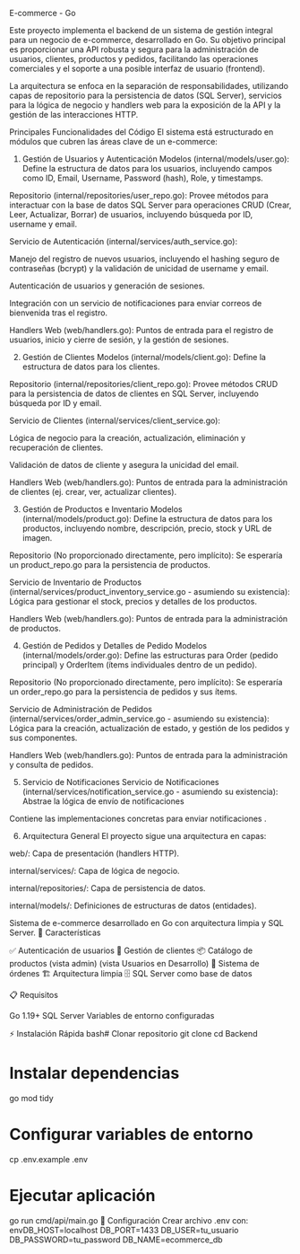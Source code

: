 E-commerce - Go

Este proyecto implementa el backend de un sistema de gestión integral para un negocio de e-commerce, desarrollado en Go. Su objetivo principal es proporcionar una API robusta y segura para la administración de usuarios, clientes, productos y pedidos, facilitando las operaciones comerciales y el soporte a una posible interfaz de usuario (frontend).

La arquitectura se enfoca en la separación de responsabilidades, utilizando capas de repositorio para la persistencia de datos (SQL Server), servicios para la lógica de negocio y handlers web para la exposición de la API y la gestión de las interacciones HTTP.

Principales Funcionalidades del Código
El sistema está estructurado en módulos que cubren las áreas clave de un e-commerce:

1. Gestión de Usuarios y Autenticación
Modelos (internal/models/user.go): Define la estructura de datos para los usuarios, incluyendo campos como ID, Email, Username, Password (hash), Role, y timestamps.

Repositorio (internal/repositories/user_repo.go): Provee métodos para interactuar con la base de datos SQL Server para operaciones CRUD (Crear, Leer, Actualizar, Borrar) de usuarios, incluyendo búsqueda por ID, username y email.

Servicio de Autenticación (internal/services/auth_service.go):

Manejo del registro de nuevos usuarios, incluyendo el hashing seguro de contraseñas (bcrypt) y la validación de unicidad de username y email.

Autenticación de usuarios y generación de sesiones.

Integración con un servicio de notificaciones para enviar correos de bienvenida tras el registro.

Handlers Web (web/handlers.go): Puntos de entrada para el registro de usuarios, inicio y cierre de sesión, y la gestión de sesiones.

2. Gestión de Clientes
Modelos (internal/models/client.go): Define la estructura de datos para los clientes.

Repositorio (internal/repositories/client_repo.go): Provee métodos CRUD para la persistencia de datos de clientes en SQL Server, incluyendo búsqueda por ID y email.

Servicio de Clientes (internal/services/client_service.go):

Lógica de negocio para la creación, actualización, eliminación y recuperación de clientes.

Validación de datos de cliente y asegura la unicidad del email.

Handlers Web (web/handlers.go): Puntos de entrada para la administración de clientes (ej. crear, ver, actualizar clientes).

3. Gestión de Productos e Inventario
Modelos (internal/models/product.go): Define la estructura de datos para los productos, incluyendo nombre, descripción, precio, stock y URL de imagen.

Repositorio (No proporcionado directamente, pero implícito): Se esperaría un product_repo.go para la persistencia de productos.

Servicio de Inventario de Productos (internal/services/product_inventory_service.go - asumiendo su existencia): Lógica para gestionar el stock, precios y detalles de los productos.

Handlers Web (web/handlers.go): Puntos de entrada para la administración de productos.

4. Gestión de Pedidos y Detalles de Pedido
Modelos (internal/models/order.go): Define las estructuras para Order (pedido principal) y OrderItem (ítems individuales dentro de un pedido).

Repositorio (No proporcionado directamente, pero implícito): Se esperaría un order_repo.go para la persistencia de pedidos y sus ítems.

Servicio de Administración de Pedidos (internal/services/order_admin_service.go - asumiendo su existencia): Lógica para la creación, actualización de estado, y gestión de los pedidos y sus componentes.

Handlers Web (web/handlers.go): Puntos de entrada para la administración y consulta de pedidos.

5. Servicio de Notificaciones
Servicio de Notificaciones (internal/services/notification_service.go - asumiendo su existencia): Abstrae la lógica de envío de notificaciones

Contiene las implementaciones concretas para enviar notificaciones .

6. Arquitectura General
El proyecto sigue una arquitectura en capas:

web/: Capa de presentación (handlers HTTP).

internal/services/: Capa de lógica de negocio.

internal/repositories/: Capa de persistencia de datos.

internal/models/: Definiciones de estructuras de datos (entidades).

Sistema de e-commerce desarrollado en Go con arquitectura limpia y SQL Server.
🚀 Características

✅ Autenticación de usuarios
👥 Gestión de clientes
📦 Catálogo de productos (vista admin) (vista Usuarios en Desarrollo)
🛒 Sistema de órdenes
🏗️ Arquitectura limpia 
🗄️ SQL Server como base de datos

📋 Requisitos

Go 1.19+
SQL Server
Variables de entorno configuradas

⚡ Instalación Rápida
bash# Clonar repositorio
git clone <tu-repo>
cd Backend

# Instalar dependencias
go mod tidy

# Configurar variables de entorno
cp .env.example .env

# Ejecutar aplicación
go run cmd/api/main.go
🔧 Configuración
Crear archivo .env con:
envDB_HOST=localhost
DB_PORT=1433
DB_USER=tu_usuario
DB_PASSWORD=tu_password
DB_NAME=ecommerce_db
